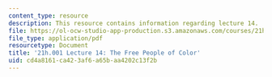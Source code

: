 ```yaml
---
content_type: resource
description: This resource contains information regarding lecture 14.
file: https://ol-ocw-studio-app-production.s3.amazonaws.com/courses/21h-001-how-to-stage-a-revolution-fall-2013/cd4a8161ca423af6a65baa4202c13f2b_MIT21H_001F13_lec_14.pdf
file_type: application/pdf
resourcetype: Document
title: '21h.001 Lecture 14: The Free People of Color'
uid: cd4a8161-ca42-3af6-a65b-aa4202c13f2b
---
```

